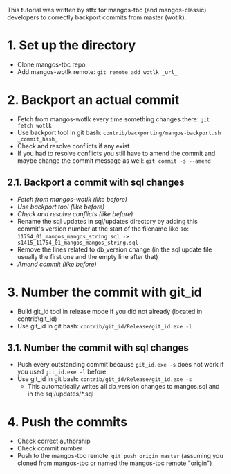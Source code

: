 This tutorial was written by stfx for mangos-tbc (and mangos-classic) developers to correctly backport commits from master (wotlk).

# 1. Set up the directory
  * Clone mangos-tbc repo
  * Add mangos-wotlk remote: `git remote add wotlk _url_`

# 2. Backport an actual commit
  * Fetch from mangos-wotlk every time something changes there: `git fetch wotlk`
  * Use backport tool in git bash: `contrib/backporting/mangos-backport.sh _commit_hash_`
  * Check and resolve conflicts if any exist
  * If you had to resolve conflicts you still have to amend the commit and maybe change the commit message as well: `git commit -s --amend`

## 2.1. Backport a commit with sql changes
  * _Fetch from mangos-wotlk (like before)_
  * _Use backport tool (like before)_
  * _Check and resolve conflicts (like before)_
  * Rename the sql updates in sql/updates directory by adding this commit's version number at the start of the filename like so: `11754_01_mangos_mangos_string.sql -> s1415_11754_01_mangos_mangos_string.sql`
  * Remove the lines related to db_version change (in the sql update file usually the first one and the empty line after that)
  * _Amend commit (like before)_

# 3. Number the commit with git_id
  * Build git_id tool in release mode if you did not already (located in contrib\git_id)
  * Use git_id in git bash: `contrib/git_id/Release/git_id.exe -l`

## 3.1. Number the commit with sql changes
  * Push every outstanding commit because `git_id.exe -s` does not work if you used `git_id.exe -l` before
  * Use git_id in git bash: `contrib/git_id/Release/git_id.exe -s`
    * This automatically writes all db_version changes to mangos.sql and in the sql/updates/*.sql

# 4. Push the commits
  * Check correct authorship
  * Check commit number
  * Push to the mangos-tbc remote: `git push origin master` (assuming you cloned from mangos-tbc or named the mangos-tbc remote "origin")